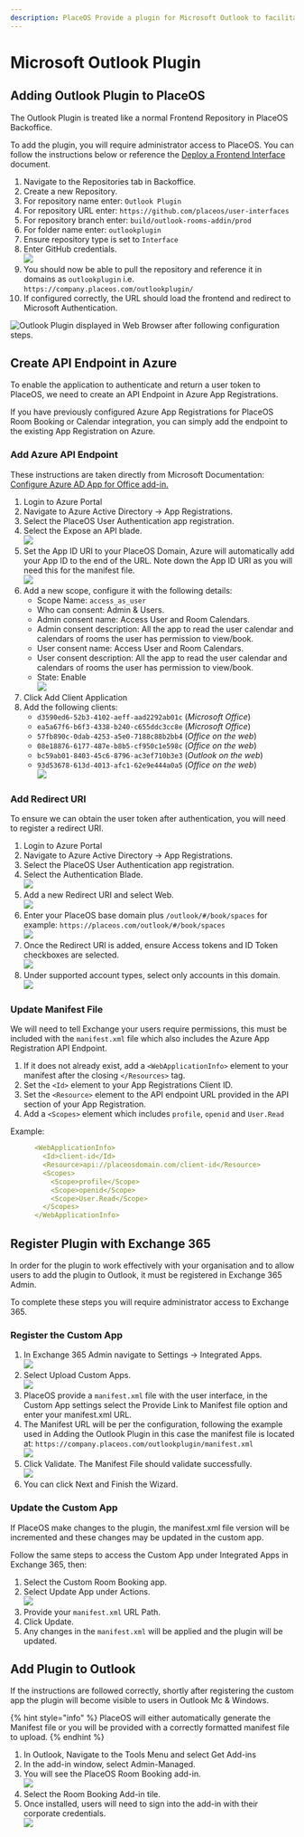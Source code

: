 ```yaml
---
description: PlaceOS Provide a plugin for Microsoft Outlook to facilitate room bookin
---
```


# Microsoft Outlook Plugin

## Adding Outlook Plugin to PlaceOS

The Outlook Plugin is treated like a normal Frontend Repository in PlaceOS Backoffice.

To add the plugin, you will require administrator access to PlaceOS. You can follow the instructions below or reference the [Deploy a Frontend Interface](deploy-frontend.md) document.

1. Navigate to the Repositories tab in Backoffice.
2. Create a new Repository.
3. For repository name enter: `Outlook Plugin`
4. For repository URL enter: `https://github.com/placeos/user-interfaces`
5. For repository branch enter: `build/outlook-rooms-addin/prod`
6. For folder name enter: `outlookplugin`
7. Ensure repository type is set to `Interface`
8. Enter GitHub credentials.\
   ![](<../../.gitbook/assets/image (9) (2).png>)
9. You should now be able to pull the repository and reference it in domains as `outlookplugin` i.e. `https://company.placeos.com/outlookplugin/`
10. If configured correctly, the URL should load the frontend and redirect to Microsoft Authentication.

![Outlook Plugin displayed in Web Browser after following configuration steps.](<../../.gitbook/assets/image (17) (1).png>)

## Create API Endpoint in Azure

To enable the application to authenticate and return a user token to PlaceOS, we need to create an API Endpoint in Azure App Registrations.

If you have previously configured Azure App Registrations for PlaceOS Room Booking or Calendar integration, you can simply add the endpoint to the existing App Registration on Azure.&#x20;

### Add Azure API Endpoint

These instructions are taken directly from Microsoft Documentation: [Configure Azure AD App for Office add-in.](https://docs.microsoft.com/en-us/training/modules/office-add-ins-sso/6-azure-ad-app-registration-guidance)

1. Login to Azure Portal
2. Navigate to Azure Active Directory -> App Registrations.
3. Select the PlaceOS User Authentication app registration.
4. Select the Expose an API blade.\
   ![](<../../.gitbook/assets/image (6).png>)
5. Set the App ID URI to your PlaceOS Domain, Azure will automatically add your App ID to the end of the URL. Note down the App ID URI as you will need this for the manifest file.\
   ![](<../../.gitbook/assets/image (8).png>)
6. Add a new scope, configure it with the following details:
   * Scope Name: `access_as_user`
   * Who can consent: Admin & Users.
   * Admin consent name: Access User and Room Calendars.
   * Admin consent description: All the app to read the user calendar and calendars of rooms the user has permission to view/book.
   * User consent name: Access User and Room Calendars.
   * User consent description: All the app to read the user calendar and calendars of rooms the user has permission to view/book.
   * State: Enable\
     ![](../../.gitbook/assets/image.png)
7. Click Add Client Application
8. Add the following clients:
   * `d3590ed6-52b3-4102-aeff-aad2292ab01c` (_Microsoft Office_)
   * `ea5a67f6-b6f3-4338-b240-c655ddc3cc8e` (_Microsoft Office_)
   * `57fb890c-0dab-4253-a5e0-7188c88b2bb4` (_Office on the web_)
   * `08e18876-6177-487e-b8b5-cf950c1e598c` (_Office on the web_)
   * `bc59ab01-8403-45c6-8796-ac3ef710b3e3` (_Outlook on the web_)
   * `93d53678-613d-4013-afc1-62e9e444a0a5` (_Office on the web_)\
     ![](<../../.gitbook/assets/image (21).png>)

### Add Redirect URI

To ensure we can obtain the user token after authentication, you will need to register a redirect URI.

1. Login to Azure Portal
2. Navigate to Azure Active Directory -> App Registrations.
3. Select the PlaceOS User Authentication app registration.
4. Select the Authentication Blade.\
   ![](<../../.gitbook/assets/image (9).png>)
5. Add a new Redirect URI and select Web.\
   ![](<../../.gitbook/assets/image (2).png>)
6. Enter your PlaceOS base domain plus `/outlook/#/book/spaces` for example: `https://placeos.com/outlook/#/book/spaces`\
   ![](<../../.gitbook/assets/image (13).png>)
7. Once the Redirect URI is added, ensure Access tokens and ID Token checkboxes are selected. \
   ![](<../../.gitbook/assets/image (11).png>)
8. Under supported account types, select only accounts in this domain. \
   ![](<../../.gitbook/assets/image (5).png>)

### Update Manifest File

We will need to tell Exchange your users require permissions, this must be included with the `manifest.xml` file which also includes the Azure App Registration API Endpoint.

1. If it does not already exist, add a `<WebApplicationInfo>` element to your manifest after the closing `</Resources>` tag.&#x20;
2. Set the `<Id>` element to your App Registrations Client ID.
3. Set the `<Resource>` element to the API endpoint URL provided in the API section of your App Registration.
4. Add a `<Scopes>` element which includes `profile`, `openid` and `User.Read`

Example:

```yaml
      <WebApplicationInfo>
        <Id>client-id</Id>
        <Resource>api://placeosdomain.com/client-id</Resource>
        <Scopes>
          <Scope>profile</Scope>
          <Scope>openid</Scope>
          <Scope>User.Read</Scope>
        </Scopes>
      </WebApplicationInfo>
```

## Register Plugin with Exchange 365

In order for the plugin to work effectively with your organisation and to allow users to add the plugin to Outlook, it must be registered in Exchange 365 Admin.&#x20;

To complete these steps you will require administrator access to Exchange 365.

### Register the Custom App&#x20;

1. In Exchange 365 Admin navigate to Settings -> Integrated Apps.\
   ![](<../../.gitbook/assets/image (15) (1).png>)
2. Select Upload Custom Apps.\
   ![](<../../.gitbook/assets/image (10) (1).png>)
3. PlaceOS provide a `manifest.xml` file with the user interface, in the Custom App settings select the Provide Link to Manifest file option and enter your manifest.xml URL.
4. The Manifest URL will be per the configuration, following the example used in Adding the Outlook Plugin in this case the manifest file is located at: `https://company.placeos.com/outlookplugin/manifest.xml`\
   ![](<../../.gitbook/assets/image (14) (1).png>)
5. Click Validate. The Manifest File should validate successfully.\
   ![](<../../.gitbook/assets/image (18) (1) (1).png>)
6. You can click Next and Finish the Wizard.

### Update the Custom App

If PlaceOS make changes to the plugin, the manifest.xml file version will be incremented and these changes may be updated in the custom app.

Follow the same steps to access the Custom App under Integrated Apps in Exchange 365, then:

1. Select the Custom Room Booking app.
2. Select Update App under Actions.\
   ![](<../../.gitbook/assets/image (7) (1).png>)
3. Provide your `manifest.xml` URL Path.
4. Click Update.
5. Any changes in the `manifest.xml` will be applied and the plugin will be updated.

## Add Plugin to Outlook

If the instructions are followed correctly, shortly after registering the custom app the plugin will become visible to users in Outlook Mc & Windows.

{% hint style="info" %}
PlaceOS will either automatically generate the Manifest file or you will be provided with a correctly formatted manifest file to upload.
{% endhint %}

1. In Outlook, Navigate to the Tools Menu and select Get Add-ins
2. In the add-in window, select Admin-Managed.
3. You will see the PlaceOS Room Booking add-in.\
   ![](<../../.gitbook/assets/image (4) (1).png>)
4. Select the Room Booking Add-in tile.&#x20;
5. Once installed, users will need to sign into the add-in with their corporate credentials.\
   ![](<../../.gitbook/assets/image (16) (1) (1).png>)
